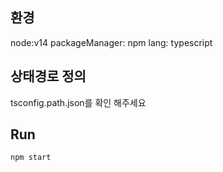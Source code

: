 ## 환경

node:v14 packageManager: npm lang: typescript

## 상태경로 정의

tsconfig.path.json를 확인 해주세요

## Run

```bash
npm start
```
